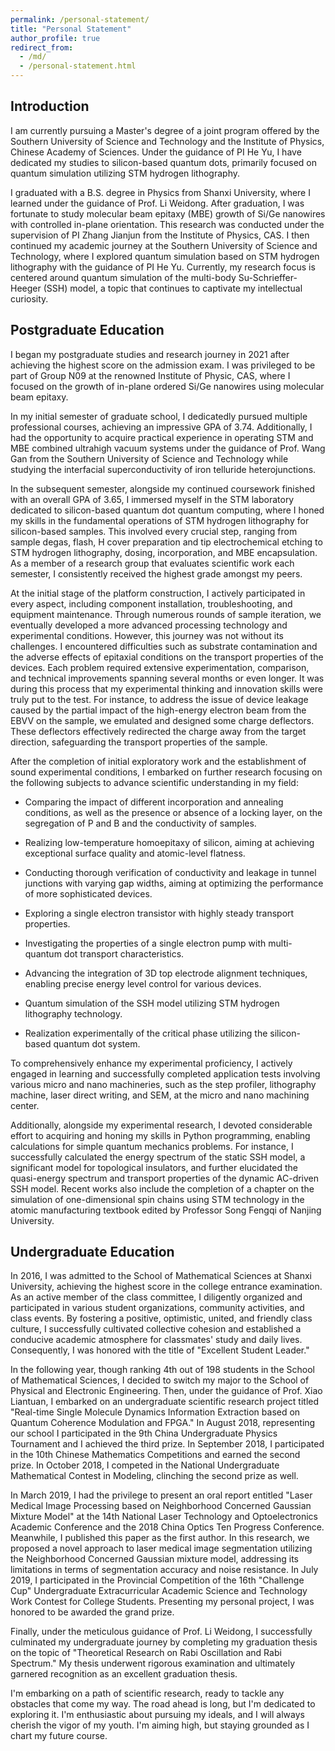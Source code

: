 ```yaml
---
permalink: /personal-statement/
title: "Personal Statement"
author_profile: true
redirect_from: 
  - /md/
  - /personal-statement.html
---
```


Introduction
------------
I am currently pursuing a Master's degree of a joint program offered by the Southern University of Science and Technology and the Institute of Physics, Chinese Academy of Sciences. Under the guidance of PI He Yu, I have dedicated my studies to silicon-based quantum dots, primarily focused on quantum simulation utilizing STM hydrogen lithography. 

I graduated with a B.S. degree in Physics from Shanxi University, where I learned under the guidance of Prof. Li Weidong. After graduation, I was fortunate to study molecular beam epitaxy (MBE) growth of Si/Ge nanowires with controlled in-plane orientation. This research was conducted under the supervision of PI Zhang Jianjun from the Institute of Physics, CAS. I then continued my academic journey at the Southern University of Science and Technology, where I explored quantum simulation based on STM hydrogen lithography with the guidance of PI He Yu. Currently, my research focus is centered around quantum simulation of the multi-body Su-Schrieffer-Heeger (SSH) model, a topic that continues to captivate my intellectual curiosity.

Postgraduate Education
----------------------
I began my postgraduate studies and research journey in 2021 after achieving the highest score on the admission exam. I was privileged to be part of Group N09 at the renowned Institute of Physic, CAS, where I focused on the growth of in-plane ordered Si/Ge nanowires using molecular beam epitaxy.

In my initial semester of graduate school, I dedicatedly pursued multiple professional courses, achieving an impressive GPA of 3.74. Additionally, I had the opportunity to acquire practical experience in operating STM and MBE combined ultrahigh vacuum systems under the guidance of Prof. Wang Gan from the Southern University of Science and Technology while studying the interfacial superconductivity of iron telluride heterojunctions.

In the subsequent semester, alongside my continued coursework finished with an overall GPA of 3.65, I immersed myself in the STM laboratory dedicated to silicon-based quantum dot quantum computing, where I honed my skills in the fundamental operations of STM hydrogen lithography for silicon-based samples. This involved every crucial step, ranging from sample degas, flash, H cover preparation and tip electrochemical etching to STM hydrogen lithography, dosing, incorporation, and MBE encapsulation. As a member of a research group that evaluates scientific work each semester, I consistently received the highest grade amongst my peers.

At the initial stage of the platform construction, I actively participated in every aspect, including component installation, troubleshooting, and equipment maintenance. Through numerous rounds of sample iteration, we eventually developed a more advanced processing technology and experimental conditions. However, this journey was not without its challenges. I encountered difficulties such as substrate contamination and the adverse effects of epitaxial conditions on the transport properties of the devices. Each problem required extensive experimentation, comparison, and technical improvements spanning several months or even longer. It was during this process that my experimental thinking and innovation skills were truly put to the test. For instance, to address the issue of device leakage caused by the partial impact of the high-energy electron beam from the EBVV on the sample, we emulated and designed some charge deflectors. These deflectors effectively redirected the charge away from the target direction, safeguarding the transport properties of the sample.

After the completion of initial exploratory work and the establishment of sound experimental conditions, I embarked on further research focusing on the following subjects to advance scientific understanding in my field:

  * Comparing the impact of different incorporation and annealing conditions, as well as the presence or absence of a locking layer, on the segregation of P and B and the conductivity of samples.

  * Realizing low-temperature homoepitaxy of silicon, aiming at achieving exceptional surface quality and atomic-level flatness.

  * Conducting thorough verification of conductivity and leakage in tunnel junctions with varying gap widths, aiming at optimizing the performance of more sophisticated devices.

  * Exploring a single electron transistor with highly steady transport properties.

  * Investigating the properties of a single electron pump with multi-quantum dot transport characteristics.

  * Advancing the integration of 3D top electrode alignment techniques, enabling precise energy level control for various devices.

  * Quantum simulation of the SSH model utilizing STM hydrogen lithography technology.

  * Realization experimentally of the critical phase utilizing the silicon-based quantum dot system.

To comprehensively enhance my experimental proficiency, I actively engaged in learning and successfully completed application tests involving various micro and nano machineries, such as the step profiler, lithography machine, laser direct writing, and SEM, at the micro and nano machining center.

Additionally, alongside my experimental research, I devoted considerable effort to acquiring and honing my skills in Python programming, enabling calculations for simple quantum mechanics problems. For instance, I successfully calculated the energy spectrum of the static SSH model, a significant model for topological insulators, and further elucidated the quasi-energy spectrum and transport properties of the dynamic AC-driven SSH model. Recent works also include the completion of a chapter on the simulation of one-dimensional spin chains using STM technology in the atomic manufacturing textbook edited by Professor Song Fengqi of Nanjing University. 


Undergraduate Education
-------------------------------

In 2016, I was admitted to the School of Mathematical Sciences at Shanxi University, achieving the highest score in the college entrance examination. As an active member of the class committee, I diligently organized and participated in various student organizations, community activities, and class events. By fostering a positive, optimistic, united, and friendly class culture, I successfully cultivated collective cohesion and established a conducive academic atmosphere for classmates' study and daily lives. Consequently, I was honored with the title of "Excellent Student Leader."

In the following year, though ranking 4th out of 198 students in the School of Mathematical Sciences, I decided to switch my major to the School of Physical and Electronic Engineering. Then, under the guidance of Prof. Xiao Liantuan, I embarked on an undergraduate scientific research project titled "Real-time Single Molecule Dynamics Information Extraction based on Quantum Coherence Modulation and FPGA."
In August 2018, representing our school I participated in the 9th China Undergraduate Physics Tournament and I achieved the third prize. In September 2018, I participated in the 10th Chinese Mathematics Competitions and earned the second prize. In October 2018, I competed in the National Undergraduate Mathematical Contest in Modeling, clinching the second prize as well.

In March 2019, I had the privilege to present an oral report entitled "Laser Medical Image Processing based on Neighborhood Concerned Gaussian Mixture Model" at the 14th National Laser Technology and Optoelectronics Academic Conference and the 2018 China Optics Ten Progress Conference. Meanwhile, I published this paper as the first author. In this research, we proposed a novel approach to laser medical image segmentation utilizing the Neighborhood Concerned Gaussian mixture model, addressing its limitations in terms of segmentation accuracy and noise resistance. In July 2019, I participated in the Provincial Competition of the 16th "Challenge Cup" Undergraduate Extracurricular Academic Science and Technology Work Contest for College Students. Presenting my personal project, I was honored to be awarded the grand prize.

Finally, under the meticulous guidance of Prof. Li Weidong, I successfully culminated my undergraduate journey by completing my graduation thesis on the topic of "Theoretical Research on Rabi Oscillation and Rabi Spectrum." My thesis underwent rigorous examination and ultimately garnered recognition as an excellent graduation thesis.


I'm embarking on a path of scientific research, ready to tackle any obstacles that come my way. The road ahead is long, but I'm dedicated to exploring it. I'm enthusiastic about pursuing my ideals, and I will always cherish the vigor of my youth. I'm aiming high, but staying grounded as I chart my future course.
